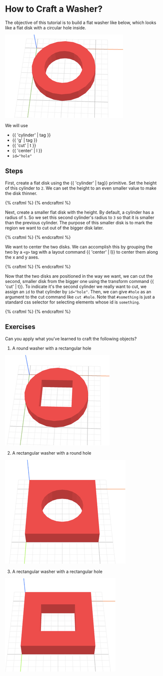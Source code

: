 # How to Craft a Washer?

The objective of this tutorial is to build a flat washer like below, which
looks like a flat disk with a circular hole inside.

![objective](objective.png)

We will use
* {{ 'cylinder' | tag }}
* {{ 'g' | tag }}
* {{ 'cut' | t }}
* {{ 'center' | l }}
* `id="hole"`

## Steps

First, create a flat disk using the {{ 'cylinder' | tag}} primitive. Set the height
of this cylinder to `2`. We can set the height to an even smaller value to
make the disk thinner.

{% craftml %}
<cylinder height="2"/>
{% endcraftml %}

Next, create a smaller flat disk with the height. By default, a cylinder has a
radius of `5`. So we set this second cylinder's radius to `3` so that it is smaller
than the previous cylinder. The purpose of this smaller disk is to mark the region
we want to cut out of the bigger disk later.

{% craftml %}
<cylinder height="2"/>
<cylinder radius="3"/>
{% endcraftml %}

We want to center the two disks. We can accomplish this by grouping the two by
a `<g>` tag with a layout command {{ 'center' | l}} to center them
along the x and y axes.

{% craftml %}
<g l="center xy">
  <cylinder height="2"/>
  <cylinder radius="3"/>
</g>
{% endcraftml %}

Now that the two disks are positioned in the way we want, we can cut the second,
smaller disk from the bigger one using the transform command {{ 'cut' | t}}. To indicate
it's the second cylinder we really want to cut, we assign an `id` to that cylinder
by `id="hole"`. Then, we can give `#hole` as an argument to the cut command
like `cut #hole`. Note that `#something` is just a standard css selector for selecting
elements whose id is `something`.

{% craftml %}
<g l="center xy" t="cut #hole">
  <cylinder height="2"/>
  <cylinder radius="3" id="hole"/>
</g>
{% endcraftml %}

## Exercises

Can you apply what you've learned to craft the following objects?

1. A round washer with a rectangular hole

  ![exercise](exercise1.png)

2. A rectangular washer with a round hole

  ![exercise](exercise2.png)

3. A rectangular washer with a rectangular hole

  ![exercise](exercise3.png)

